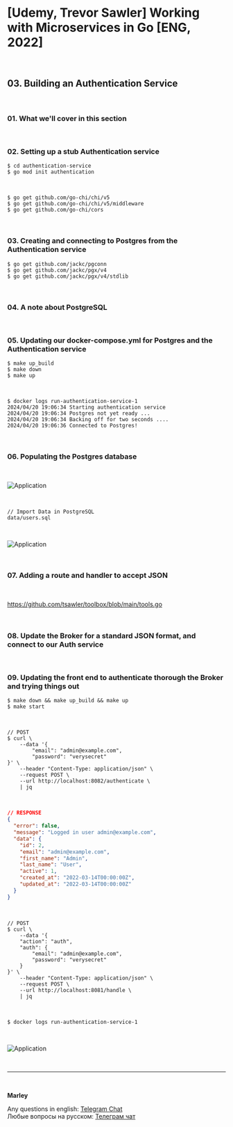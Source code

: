 # [Udemy, Trevor Sawler] Working with Microservices in Go [ENG, 2022]

<br/>

## 03. Building an Authentication Service

<br/>

### 01. What we'll cover in this section

<br/>

### 02. Setting up a stub Authentication service

```
$ cd authentication-service
$ go mod init authentication
```

<br/>

```
$ go get github.com/go-chi/chi/v5
$ go get github.com/go-chi/chi/v5/middleware
$ go get github.com/go-chi/cors
```

<br/>

### 03. Creating and connecting to Postgres from the Authentication service

```
$ go get github.com/jackc/pgconn
$ go get github.com/jackc/pgx/v4
$ go get github.com/jackc/pgx/v4/stdlib
```

<br/>

### 04. A note about PostgreSQL

<br/>

### 05. Updating our docker-compose.yml for Postgres and the Authentication service

```
$ make up_build
$ make down
$ make up
```

<br/>

```
$ docker logs run-authentication-service-1
2024/04/20 19:06:34 Starting authentication service
2024/04/20 19:06:34 Postgres not yet ready ...
2024/04/20 19:06:34 Backing off for two seconds ....
2024/04/20 19:06:36 Connected to Postgres!
```

<br/>

### 06. Populating the Postgres database

<br/>

![Application](/img/pic-m03-img01.png)

<br/>

```
// Import Data in PostgreSQL
data/users.sql
```

<br/>

![Application](/img/pic-m03-img02.png)

<br/>

### 07. Adding a route and handler to accept JSON

<br/>

https://github.com/tsawler/toolbox/blob/main/tools.go

<br/>

### 08. Update the Broker for a standard JSON format, and connect to our Auth service

<br/>

### 09. Updating the front end to authenticate thorough the Broker and trying things out

```
$ make down && make up_build && make up
$ make start
```

<br/>

```
// POST
$ curl \
    --data '{
        "email": "admin@example.com",
        "password": "verysecret"
}' \
    --header "Content-Type: application/json" \
    --request POST \
    --url http://localhost:8082/authenticate \
    | jq
```

<br/>

```json
// RESPONSE
{
  "error": false,
  "message": "Logged in user admin@example.com",
  "data": {
    "id": 2,
    "email": "admin@example.com",
    "first_name": "Admin",
    "last_name": "User",
    "active": 1,
    "created_at": "2022-03-14T00:00:00Z",
    "updated_at": "2022-03-14T00:00:00Z"
  }
}
```

<br/>

```
// POST
$ curl \
    --data '{
    "action": "auth",
    "auth": {
        "email": "admin@example.com",
        "password": "verysecret"
    }
}' \
    --header "Content-Type: application/json" \
    --request POST \
    --url http://localhost:8081/handle \
    | jq
```

<br/>

```
$ docker logs run-authentication-service-1
```

<br/>

![Application](/img/pic-m03-img03.png)

<br/>

---

<br/>

**Marley**

Any questions in english: <a href="https://jsdev.org/chat/">Telegram Chat</a>  
Любые вопросы на русском: <a href="https://jsdev.ru/chat/">Телеграм чат</a>
